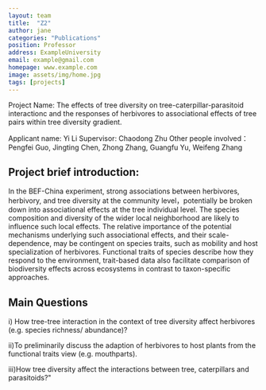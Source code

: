 ```yaml
---
layout: team
title:  "Z2"
author: jane
categories: "Publications"
position: Professor
address: ExampleUniversity
email: example@gmail.com
homepage: www.example.com
image: assets/img/home.jpg
tags: [projects]
---
```


Project Name: The effects of tree diversity on tree-caterpillar-parasitoid interactionc and the responses of herbivores to associational effects of tree pairs within tree diversity gradient.

Applicant name: Yi Li
Supervisor: Chaodong Zhu
Other people involved：Pengfei Guo, Jingting Chen, Zhong Zhang, Guangfu Yu, Weifeng Zhang


## Project brief introduction:

In the BEF-China experiment, strong associations between herbivores, herbivory, and tree diversity at the community level，potentially be broken down into associational effects at the tree individual level. The species composition and diversity of the wider local neighborhood are likely to influence such local effects. The relative importance of the potential mechanisms underlying such associational effects, and their scale-dependence, may be contingent on species traits, such as mobility and host specialization of herbivores. Functional traits of species describe how they respond to the environment, trait-based data also facilitate comparison of biodiversity effects across ecosystems in contrast to taxon-specific approaches.


## Main Questions

i) How tree-tree interaction in the context of tree diversity affect herbivores (e.g. species richness/ abundance)?

ii)To preliminarily discuss the adaption of herbivores to host plants from the functional traits view (e.g. mouthparts).

iii)How tree diversity affect the interactions between tree, caterpillars and parasitoids?"
